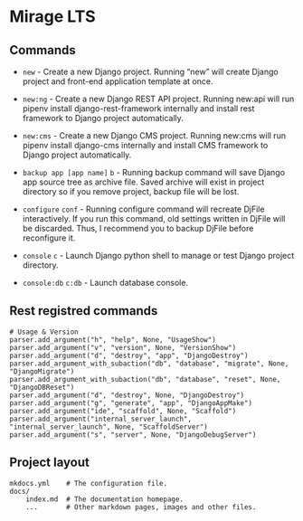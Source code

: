 # Mirage LTS


## Commands

* `new` - Create a new Django project. Running “new” will create Django project and front-end application template at once.

* `new:ng` - Create a new Django REST API project. Running new:api will run pipenv install django-rest-framework internally and install rest framework to Django project automatically.

* `new:cms` - Create a new Django CMS project. Running new:cms will run pipenv install django-cms internally and install CMS framework to Django project automatically.

* `backup app [app name]` `b` - Running backup command will save Django app source tree as archive file. Saved archive will exist in project directory so if you remove project, backup file will be lost.

* `configure` `conf` - Running configure command will recreate DjFile interactively. If you run this command, old settings written in DjFile will be discarded. Thus, I recommend you to backup DjFile before reconfigure it.

* `console` `c` - Launch Django python shell to manage or test Django project directory.

* `console:db` `c:db` - Launch database console.


## Rest registred commands

```
# Usage & Version
parser.add_argument("h", "help", None, "UsageShow")
parser.add_argument("v", "version", None, "VersionShow")
parser.add_argument("d", "destroy", "app", "DjangoDestroy")
parser.add_argument_with_subaction("db", "database", "migrate", None, "DjangoMigrate")
parser.add_argument_with_subaction("db", "database", "reset", None, "DjangoDBReset")
parser.add_argument("d", "destroy", None, "DjangoDestroy")
parser.add_argument("g", "generate", "app", "DjangoAppMake")
parser.add_argument("ide", "scaffold", None, "Scaffold")
parser.add_argument("internal_server_launch", "internal_server_launch", None, "ScaffoldServer")
parser.add_argument("s", "server", None, "DjangoDebugServer")
```

## Project layout

    mkdocs.yml    # The configuration file.
    docs/
        index.md  # The documentation homepage.
        ...       # Other markdown pages, images and other files.
